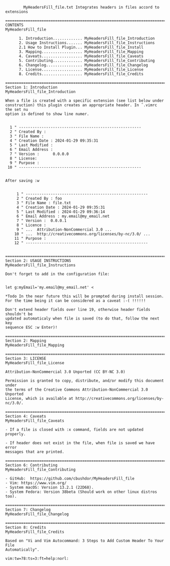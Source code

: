             MyHeadersFill_file.txt Integrates headers in files accord to extensions

    ==============================================================================
    CONTENTS                                                  MyHeadersFill_file

          1. Introduction............. MyHeadersFill_file_Introduction
          2. Usage Instructions....... MyHeadersFill_file_Instructions
          2.1 How to Install Plugin... MyHeadersFill_file_Install
          3. Mapping.................. MyHeadersFill_file_Mapping
          4. Caveats.................. MyHeadersFill_file_Caveats
          5. Contributing............. MyHeadersFill_file_Contributing
          6. Changelog................ MyHeadersFill_file_Changelog
          7. License.................. MyHeadersFill_file_License
          8. Credits.................. MyHeadersFill_file_Credits

    ==============================================================================
    Section 1: Introduction                      MyHeadersFill_file_Introduction

    When a file is created with a specific extension (see list below under
    construction) this plugin creates an appropriate header. In ˜.vimrc the set nu
    option is defined to show line numer.


      1 " ------------------------------------------------------
      2 " Created By :
      3 " File Name :
      4 " Creation Date : 2024-01-29 09:35:31
      5 " Last Modified :
      6 " Email Address :
      7 " Version :      0.0.0.0
      8 " License:
      9 " Purpose :
     10 " ------------------------------------------------------


    After saving :w


         1 " ------------------------------------------------------
         2 " Created By : foo
         3 " File Name : file.txt
         4 " Creation Date : 2024-01-29 09:35:31
         5 " Last Modified : 2024-01-29 09:36:14
         6 " Email Address : my.email@my_email.net
         7 " Version :  0.0.0.1
         8 " Licence :
         9 " ...  Attribution-NonCommercial 3.0 ...
        10 " ...  http://creativecommons.org/licenses/by-nc/3.0/ ...
        11 " Purpose :
        12 " ------------------------------------------------------


    ==============================================================================
    Section 2: USAGE INSTRUCTIONS                MyHeadersFill_file_Instructions

    Don't forget to add in the configuration file:


    let g:myEmail='my.email@my_email.net' <

    *Todo In the near future this will be prompted during install session. For the time being it can be considered as a caveat :-( !!!!!!

    Don't extend header fields over line 19, otherwise header fields shouldn't be
    updated automaticaly when file is saved (to do that, follow the next key
    sequence ESC :w Enter)!

    ==============================================================================
    Section 2: Mapping                                MyHeadersFill_file_Mapping

    ==============================================================================
    Section 3: LICENSE                                MyHeadersFill_file_License

    Attribution-NonCommercial 3.0 Unported (CC BY-NC 3.0)

    Permission is granted to copy, distribute, and/or modify this document under
    the terms of the Creative Commons Attribution-NonCommercial 3.0 Unported
    License, which is available at http://creativecommons.org/licenses/by-nc/3.0/.

    ==============================================================================
    Section 4: Caveats                                MyHeadersFill_file_Caveats

    - If a file is closed with :x command, fields are not updated properly.

    - If header does not exist in the file, when file is saved we have error
    messages that are printed.

    ==============================================================================
    Section 6: Contributing                      MyHeadersFill_file_Contributing

    - GitHub:  https://github.com/cbushdor/MyHeadersFill_file
    - Vim: https://www.vim.org/
    - System macOS: Version 13.2.1 (22D68).
    - System Fedora: Version 38beta (Should work on other linux distros too).

    ==============================================================================
    Section 7: Changelog                            MyHeadersFill_file_Changelog

    ==============================================================================
    Section 8: Credits                                MyHeadersFill_file_Credits

    Based on "Vi and Vim Autocommand: 3 Steps to Add Custom Header To Your File
    Automatically".

    vim:tw=78:ts=3:ft=help:norl:


            
